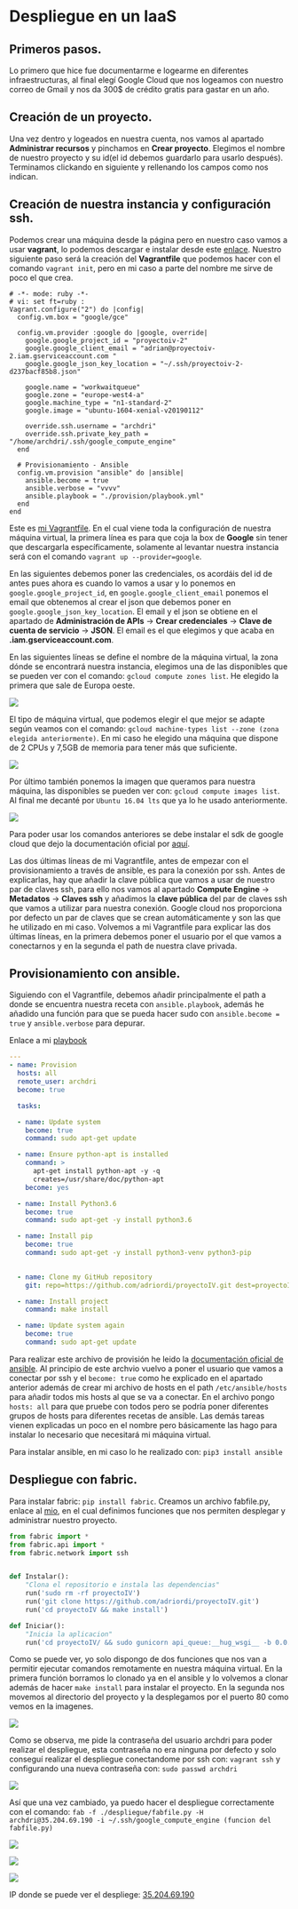 # Despliegue en un IaaS

## Primeros pasos.
Lo primero que hice fue documentarme e logearme en diferentes infraestructuras, al final elegí Google Cloud que nos logeamos con nuestro correo de Gmail y nos da 300$ de crédito gratis para gastar en un año.

## Creación de un proyecto.
Una vez dentro y logeados en nuestra cuenta, nos vamos al apartado **Administrar recursos** y pinchamos en **Crear proyecto**. Elegimos el nombre de nuestro proyecto y su id(el id debemos guardarlo para usarlo después). Terminamos clickando en siguiente y rellenando los campos como nos indican.

## Creación de nuestra instancia y configuración ssh.
Podemos crear una máquina desde la página pero en nuestro caso vamos a usar **vagrant**, lo podemos descargar e instalar desde este [enlace](https://www.vagrantup.com/downloads.html).
Nuestro siguiente paso será la creación del **Vagrantfile** que podemos hacer con el comando `vagrant init`, pero en mi caso a parte del nombre me sirve de poco el que crea.
````shell
# -*- mode: ruby -*-
# vi: set ft=ruby :
Vagrant.configure("2") do |config|
  config.vm.box = "google/gce"

  config.vm.provider :google do |google, override|
    google.google_project_id = "proyectoiv-2"
    google.google_client_email = "adrian@proyectoiv-2.iam.gserviceaccount.com "
    google.google_json_key_location = "~/.ssh/proyectoiv-2-d237bacf85b8.json"

    google.name = "workwaitqueue"
    google.zone = "europe-west4-a"
    google.machine_type = "n1-standard-2"
    google.image = "ubuntu-1604-xenial-v20190112"

    override.ssh.username = "archdri"
    override.ssh.private_key_path = "/home/archdri/.ssh/google_compute_engine"    
  end
  
  # Provisionamiento - Ansible
  config.vm.provision "ansible" do |ansible|
    ansible.become = true
    ansible.verbose = "vvvv"
    ansible.playbook = "./provision/playbook.yml"
  end
end
````

Este es [mi Vagrantfile](https://github.com/adriordi/proyectoIV/blob/master/Vagrantfile).
En el cual viene toda la configuración de nuestra máquina virtual, la primera línea es para que coja la box de **Google** sin tener que descargarla específicamente, solamente al levantar nuestra instancia será con el comando `vagrant up --provider=google`.

En las siguientes debemos poner las credenciales, os acordáis del id de antes pues ahora es cuando lo vamos a usar y lo ponemos en `google.google_project_id`, en `google.google_client_email` ponemos el email que obtenemos al crear el json que debemos poner en `google.google_json_key_location`. El email y el json se obtiene en el apartado de **Administración de APIs** -> **Crear credenciales** -> **Clave de cuenta de servicio** -> **JSON**.
El email es el que elegimos y que acaba en **.iam.gserviceaccount.com**.

En las siguientes líneas se define el nombre de la máquina virtual, la zona dónde se encontrará nuestra instancia, elegimos una de las disponibles que se pueden ver con el comando: `gcloud compute zones list`. He elegido la primera que sale de Europa oeste. 

![](./imgs/gcloud_compute_zones_list.png)


El tipo de máquina virtual, que podemos elegir el que mejor se adapte según veamos con el comando: `gcloud machine-types list --zone (zona elegida anteriormente)`. En mi caso he elegido una máquina que dispone de 2 CPUs y 7,5GB de memoria para tener más que suficiente.

![](./imgs/gcloud_compute_machine.png)


Por último también ponemos la imagen que queramos para nuestra máquina, las disponibles se pueden ver con: `gcloud compute images list`. Al final me decanté por `Ubuntu 16.04 lts` que ya lo he usado anteriormente.


![](./imgs/gcloud_compute_images_list.png)


Para poder usar los comandos anteriores se debe instalar el sdk de google cloud que dejo la documentación oficial por [aquí](https://cloud.google.com/sdk/install).

Las dos últimas líneas de mi Vagrantfile, antes de empezar con el provisionamiento a través de ansible, es para la conexión por ssh. Antes de explicarlas, hay que añadir la clave  pública que vamos a usar de nuestro par de claves ssh, para ello nos vamos al apartado **Compute Engine** -> **Metadatos** -> **Claves ssh** y añadimos la **clave pública** del par de claves ssh que vamos a utilizar para nuestra conexión. Google cloud nos proporciona por defecto un par de claves que se crean automáticamente y son las que he utilizado en mi caso. Volvemos a mi Vagrantfile para explicar las dos últimas líneas, en la primera debemos poner el usuario por el que vamos a conectarnos y en la segunda el path de nuestra clave privada.

## Provisionamiento con ansible.
Siguiendo con el Vagrantfile, debemos añadir principalmente el path a donde se encuentra nuestra receta con `ansible.playbook`, además he añadido una función para que se pueda hacer sudo con `ansible.become = true` y `ansible.verbose` para depurar.

Enlace a mi [playbook](https://github.com/adriordi/proyectoIV/blob/master/provision/playbook.yml)

````yml
---
- name: Provision
  hosts: all
  remote_user: archdri
  become: true

  tasks:

  - name: Update system
    become: true
    command: sudo apt-get update

  - name: Ensure python-apt is installed
    command: >
      apt-get install python-apt -y -q
      creates=/usr/share/doc/python-apt
    become: yes

  - name: Install Python3.6
    become: true
    command: sudo apt-get -y install python3.6

  - name: Install pip
    become: true
    command: sudo apt-get -y install python3-venv python3-pip
    

  - name: Clone my GitHub repository
    git: repo=https://github.com/adriordi/proyectoIV.git dest=proyectoIV/ force=yes

  - name: Install project
    command: make install

  - name: Update system again
    become: true
    command: sudo apt-get update

````

Para realizar este archivo de provisión he leido la [documentación oficial de ansible](https://docs.ansible.com/ansible/latest/user_guide/playbooks.html).
Al principio de este archvio vuelvo a poner el usuario que vamos a conectar por ssh y el `become: true` como he explicado en el apartado anterior además de crear mi archivo de hosts en el path `/etc/ansible/hosts` para añadir todos mis hosts al que se va a conectar. En el archivo pongo `hosts: all` para que pruebe con todos pero se podría poner diferentes grupos de hosts para diferentes recetas de ansible.
Las demás tareas vienen explicadas un poco en el nombre pero básicamente las hago para instalar lo necesario que necesitará mi máquina virtual.

Para instalar ansible, en mi caso lo he realizado con: `pip3 install ansible`

## Despliegue con fabric.
Para instalar fabric: `pip install fabric`.
Creamos un archivo fabfile.py, enlace al [mio](https://github.com/adriordi/proyectoIV/blob/master/despliegue/fabfile.py), en el cual definimos funciones que nos permiten desplegar y administrar nuestro proyecto.

````python
from fabric import *
from fabric.api import *
from fabric.network import ssh


def Instalar():
    "Clona el repositorio e instala las dependencias"
    run('sudo rm -rf proyectoIV')
    run('git clone https://github.com/adriordi/proyectoIV.git')
    run('cd proyectoIV && make install')

def Iniciar():
    "Inicia la aplicacion"
    run('cd proyectoIV/ && sudo gunicorn api_queue:__hug_wsgi__ -b 0.0.0.0:80')
````

Como se puede ver, yo solo dispongo de dos funciones que nos van a permitir ejecutar comandos remotamente en nuestra máquina virtual.
En la primera función borramos lo clonado ya en el ansible y lo volvemos a clonar además de hacer `make install` para instalar el proyecto.
En la segunda nos movemos al directorio del proyecto y la desplegamos por el puerto 80 como vemos en la imagenes.


![](./imgs/archdri_ssh_pssw_require.png)


Como se observa, me pide la contraseña del usuario archdri para poder realizar el despliegue, esta contraseña no era ninguna por defecto y solo conseguí realizar el despliegue conectandome por ssh con: `vagrant ssh` y configurando una nueva contraseña con: `sudo passwd archdri`


![](./imgs/vagrantssh.png)

Así que una vez cambiado, ya puedo hacer el despliegue correctamente con el comando: `fab -f ./despliegue/fabfile.py -H archdri@35.204.69.190 -i ~/.ssh/google_compute_engine (funcion del fabfile.py)`


![](./imgs/fab_Instalar.png)



![](./imgs/fab_iniciar.png)



![](./imgs/deploy_done.png)



IP donde se puede ver el despliege: [35.204.69.190](http://35.204.69.190/)